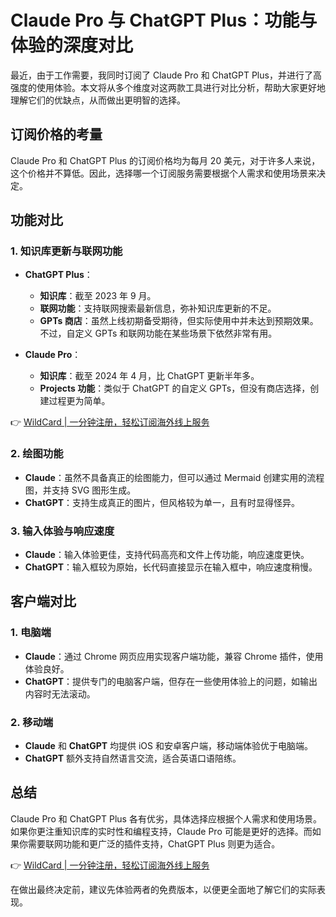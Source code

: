 # Claude Pro 与 ChatGPT Plus：功能与体验的深度对比

最近，由于工作需要，我同时订阅了 Claude Pro 和 ChatGPT Plus，并进行了高强度的使用体验。本文将从多个维度对这两款工具进行对比分析，帮助大家更好地理解它们的优缺点，从而做出更明智的选择。

## 订阅价格的考量

Claude Pro 和 ChatGPT Plus 的订阅价格均为每月 20 美元，对于许多人来说，这个价格并不算低。因此，选择哪一个订阅服务需要根据个人需求和使用场景来决定。

## 功能对比

### 1. 知识库更新与联网功能

- **ChatGPT Plus**：  
  - **知识库**：截至 2023 年 9 月。  
  - **联网功能**：支持联网搜索最新信息，弥补知识库更新的不足。  
  - **GPTs 商店**：虽然上线初期备受期待，但实际使用中并未达到预期效果。不过，自定义 GPTs 和联网功能在某些场景下依然非常有用。

- **Claude Pro**：  
  - **知识库**：截至 2024 年 4 月，比 ChatGPT 更新半年多。  
  - **Projects 功能**：类似于 ChatGPT 的自定义 GPTs，但没有商店选择，创建过程更为简单。

👉 [WildCard | 一分钟注册，轻松订阅海外线上服务](https://bbtdd.com/WildCard)

### 2. 绘图功能

- **Claude**：虽然不具备真正的绘图能力，但可以通过 Mermaid 创建实用的流程图，并支持 SVG 图形生成。  
- **ChatGPT**：支持生成真正的图片，但风格较为单一，且有时显得怪异。

### 3. 输入体验与响应速度

- **Claude**：输入体验更佳，支持代码高亮和文件上传功能，响应速度更快。  
- **ChatGPT**：输入框较为原始，长代码直接显示在输入框中，响应速度稍慢。

## 客户端对比

### 1. 电脑端

- **Claude**：通过 Chrome 网页应用实现客户端功能，兼容 Chrome 插件，使用体验良好。  
- **ChatGPT**：提供专门的电脑客户端，但存在一些使用体验上的问题，如输出内容时无法滚动。

### 2. 移动端

- **Claude** 和 **ChatGPT** 均提供 iOS 和安卓客户端，移动端体验优于电脑端。  
- **ChatGPT** 额外支持自然语言交流，适合英语口语陪练。

## 总结

Claude Pro 和 ChatGPT Plus 各有优劣，具体选择应根据个人需求和使用场景。如果你更注重知识库的实时性和编程支持，Claude Pro 可能是更好的选择。而如果你需要联网功能和更广泛的插件支持，ChatGPT Plus 则更为适合。

👉 [WildCard | 一分钟注册，轻松订阅海外线上服务](https://bbtdd.com/WildCard)

在做出最终决定前，建议先体验两者的免费版本，以便更全面地了解它们的实际表现。